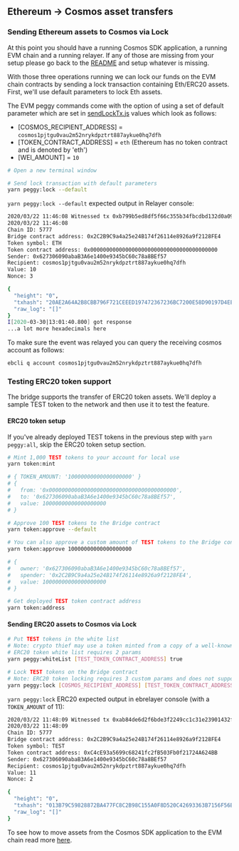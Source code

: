 ## Ethereum -> Cosmos asset transfers

### Sending Ethereum assets to Cosmos via Lock

At this point you should have a running Cosmos SDK application, a running EVM chain and a running relayer. If any of those are missing from your setup please go back to the [README](../README.md) and setup whatever is missing.

With those three operations running we can lock our funds on the EVM chain contracts by sending a lock transaction containing Eth/ERC20 assets. First, we'll use default parameters to lock Eth assets.  

The EVM peggy commands come with the option of using a set of default parameter which are set in [sendLockTx.js](../testnet-contracts/scripts/sendLockTx.js) values which look as follows:

- [COSMOS_RECIPIENT_ADDRESS] = `cosmos1pjtgu0vau2m52nrykdpztrt887aykue0hq7dfh`
- [TOKEN_CONTRACT_ADDRESS] = `eth` (Ethereum has no token contract and is denoted by 'eth')
- [WEI_AMOUNT] = `10`

```bash
# Open a new terminal window

# Send lock transaction with default parameters
yarn peggy:lock --default
```

`yarn peggy:lock --default` expected output in Relayer console:

```bash
2020/03/22 11:46:08 Witnessed tx 0xb799b5ed8df5f66c355b34fbcdbd132d0a0927c320c9b9c5ff7ea058ca55033c on block 16
2020/03/22 11:46:08 
Chain ID: 5777
Bridge contract address: 0x2C2B9C9a4a25e24B174f26114e8926a9f2128FE4
Token symbol: ETH
Token contract address: 0x0000000000000000000000000000000000000000
Sender: 0x627306090abaB3A6e1400e9345bC60c78a8BEf57
Recipient: cosmos1pjtgu0vau2m52nrykdpztrt887aykue0hq7dfh
Value: 10
Nonce: 3

{
  "height": "0",
  "txhash": "20AE2A64A2B8CBB796F721CEEED197472367236BC7200E58D90197D4EEF21455",
  "raw_log": "[]"
}
I[2020-03-30|13:01:40.800] got response                                 id=0 result=7B0A20202020...
...a lot more hexadecimals here
```

To make sure the event was relayed you can query the receiving cosmos account as follows:

```sh
ebcli q account cosmos1pjtgu0vau2m52nrykdpztrt887aykue0hq7dfh
```

### Testing ERC20 token support

The bridge supports the transfer of ERC20 token assets. We'll deploy a sample TEST token to the network and then use it to test the feature.

#### ERC20 token setup

If you've already deployed TEST tokens in the previous step with `yarn peggy:all`, skip the ERC20 token setup section.

```bash
# Mint 1,000 TEST tokens to your account for local use
yarn token:mint

# { TOKEN_AMOUNT: '10000000000000000000' }
# {
#   from: '0x0000000000000000000000000000000000000000',
#   to: '0x627306090abaB3A6e1400e9345bC60c78a8BEf57',
#   value: 10000000000000000000
# }

# Approve 100 TEST tokens to the Bridge contract
yarn token:approve --default

# You can also approve a custom amount of TEST tokens to the Bridge contract:
yarn token:approve 10000000000000000000

# {
#   owner: '0x627306090abaB3A6e1400e9345bC60c78a8BEf57',
#   spender: '0x2C2B9C9a4a25e24B174f26114e8926a9f2128FE4',
#   value: 10000000000000000000
# }

# Get deployed TEST token contract address
yarn token:address
```

#### Sending ERC20 assets to Cosmos via Lock
```bash
# Put TEST tokens in the white list
# Note: crypto thief may use a token minted from a copy of a well-known Ethereum smart contract, so must white list to avoid it.
# ERC20 token white list requires 2 params
yarn peggy:whiteList [TEST_TOKEN_CONTRACT_ADDRESS] true
```

```bash
# Lock TEST tokens on the Bridge contract
# Note: ERC20 token locking requires 3 custom params and does not support the --default flag
yarn peggy:lock [COSMOS_RECIPIENT_ADDRESS] [TEST_TOKEN_CONTRACT_ADDRESS] [TOKEN_AMOUNT]
```

`yarn peggy:lock` ERC20 expected output in ebrelayer console (with a `TOKEN_AMOUNT` of 11):

```bash
2020/03/22 11:48:09 Witnessed tx 0xab84de6d2f6bde3f2249cc1c31e23901432fa75b83a5b5b52c19e99479a797f1 on block 28
2020/03/22 11:48:09 
Chain ID: 5777
Bridge contract address: 0x2C2B9C9a4a25e24B174f26114e8926a9f2128FE4
Token symbol: TEST
Token contract address: 0xC4cE93a5699c68241fc2fB503Fb0f21724A624BB
Sender: 0x627306090abaB3A6e1400e9345bC60c78a8BEf57
Recipient: cosmos1pjtgu0vau2m52nrykdpztrt887aykue0hq7dfh
Value: 11
Nonce: 2

{
  "height": "0",
  "txhash": "013B79C59828872BA477FC8C2B98C155A0F8D520C42693363B7156F56B6C0A32",
  "raw_log": "[]"
}
```

To see how to move assets from the Cosmos SDK application to the EVM chain read more [here](./cosmos-to-ethereum.md).